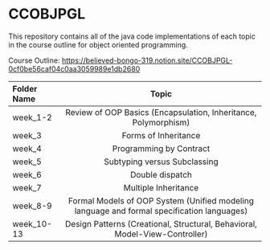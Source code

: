 # **CCOBJPGL**

This repository contains all of the java code implementations of each topic in the course outline for object oriented programming.

Course Outline:
https://believed-bongo-319.notion.site/CCOBJPGL-0cf0be56caf04c0aa3059989e1db2680

| Folder Name | Topic |
| :---         |     :---:      |       
| week_1-2   | Review of OOP Basics (Encapsulation, Inheritance, Polymorphism)|
| week_3   | Forms of Inheritance  |
| week_4   | Programming by Contract |
| week_5   | Subtyping versus Subclassing |
| week_6   | Double dispatch  |
| week_7   | Multiple Inheritance |
| week_8-9  | Formal Models of OOP System (Unified modeling language and formal specification languages)|
| week_10-13   | Design Patterns (Creational, Structural, Behavioral, Model-View-Controller) |
